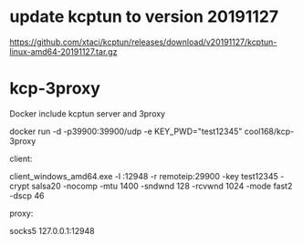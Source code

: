 # update kcptun to version 20191127
https://github.com/xtaci/kcptun/releases/download/v20191127/kcptun-linux-amd64-20191127.tar.gz
# kcp-3proxy
Docker include kcptun server and 3proxy


docker run -d -p39900:39900/udp -e KEY_PWD="test12345" cool168/kcp-3proxy


client:

client_windows_amd64.exe -l :12948 -r remoteip:29900 -key test12345 -crypt salsa20 -nocomp -mtu 1400 -sndwnd 128 -rcvwnd 1024 -mode fast2 -dscp 46

proxy:

socks5 127.0.0.1:12948

